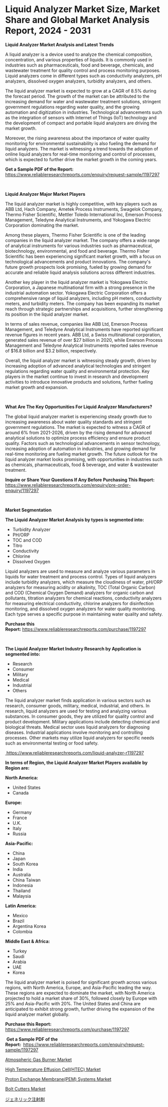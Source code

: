 <p><h1>Liquid Analyzer Market Size, Market Share and Global Market Analysis Report, 2024 - 2031</h1></p><p><strong>Liquid Analyzer Market Analysis and Latest Trends</strong></p>
<p><p>A liquid analyzer is a device used to analyze the chemical composition, concentration, and various properties of liquids. It is commonly used in industries such as pharmaceuticals, food and beverage, chemicals, and wastewater treatment for quality control and process monitoring purposes. Liquid analyzers come in different types such as conductivity analyzers, pH analyzers, dissolved oxygen analyzers, turbidity analyzers, and others.</p><p>The liquid analyzer market is expected to grow at a CAGR of 8.5% during the forecast period. The growth of the market can be attributed to the increasing demand for water and wastewater treatment solutions, stringent government regulations regarding water quality, and the growing automation and digitization in industries. Technological advancements such as the integration of sensors with Internet of Things (IoT) technology and the development of compact and portable liquid analyzers are driving the market growth.</p><p>Moreover, the rising awareness about the importance of water quality monitoring for environmental sustainability is also fueling the demand for liquid analyzers. The market is witnessing a trend towards the adoption of online liquid analyzers for real-time monitoring and control of processes, which is expected to further drive the market growth in the coming years.</p></p>
<p><strong>Get a Sample PDF of the Report:&nbsp;</strong> <a href="https://www.reliableresearchreports.com/enquiry/request-sample/1197297">https://www.reliableresearchreports.com/enquiry/request-sample/1197297</a></p>
<p>&nbsp;</p>
<p><strong>Liquid Analyzer Major Market Players</strong></p>
<p><p>The liquid analyzer market is highly competitive, with key players such as ABB Ltd, Hach Company, Ametek Process Instruments, Swagelok Company, Thermo Fisher Scientific, Mettler Toledo International Inc, Emerson Process Management, Teledyne Analytical Instruments, and Yokogawa Electric Corporation dominating the market.</p><p>Among these players, Thermo Fisher Scientific is one of the leading companies in the liquid analyzer market. The company offers a wide range of analytical instruments for various industries such as pharmaceutical, biotechnology, environmental, and food and beverage. Thermo Fisher Scientific has been experiencing significant market growth, with a focus on technological advancements and product innovations. The company's future growth prospects look promising, fueled by growing demand for accurate and reliable liquid analysis solutions across different industries.</p><p>Another key player in the liquid analyzer market is Yokogawa Electric Corporation, a Japanese multinational firm with a strong presence in the industrial automation sector. Yokogawa Electric Corporation offers a comprehensive range of liquid analyzers, including pH meters, conductivity meters, and turbidity meters. The company has been expanding its market reach through strategic partnerships and acquisitions, further strengthening its position in the liquid analyzer market.</p><p>In terms of sales revenue, companies like ABB Ltd, Emerson Process Management, and Teledyne Analytical Instruments have reported significant revenue figures in recent years. ABB Ltd, a Swiss multinational corporation, generated sales revenue of over $27 billion in 2020, while Emerson Process Management and Teledyne Analytical Instruments reported sales revenue of $16.8 billion and $3.2 billion, respectively.</p><p>Overall, the liquid analyzer market is witnessing steady growth, driven by increasing adoption of advanced analytical technologies and stringent regulations regarding water quality and environmental protection. Key players in the market continue to invest in research and development activities to introduce innovative products and solutions, further fueling market growth and expansion.</p></p>
<p>&nbsp;</p>
<p><strong>What Are The Key Opportunities For Liquid Analyzer Manufacturers?</strong></p>
<p><p>The global liquid analyzer market is experiencing steady growth due to increasing awareness about water quality standards and stringent government regulations. The market is expected to witness a CAGR of around 6% from 2021-2026, driven by the rising demand for advanced analytical solutions to optimize process efficiency and ensure product quality. Factors such as technological advancements in sensor technology, increasing adoption of automation in industries, and growing demand for real-time monitoring are fueling market growth. The future outlook for the liquid analyzer market looks promising, with opportunities in industries such as chemicals, pharmaceuticals, food & beverage, and water & wastewater treatment.</p></p>
<p><strong>Inquire or Share Your Questions If Any Before Purchasing This Report:</strong> <a href="https://www.reliableresearchreports.com/enquiry/pre-order-enquiry/1197297">https://www.reliableresearchreports.com/enquiry/pre-order-enquiry/1197297</a></p>
<p>&nbsp;</p>
<p><strong>Market Segmentation</strong></p>
<p><strong>The Liquid Analyzer Market Analysis by types is segmented into:</strong></p>
<p><ul><li>Turbidity Analyzer</li><li>PH/ORP</li><li>TOC and COD</li><li>Titro</li><li>Conductivity</li><li>Chlorine</li><li>Dissolved Oxygen</li></ul></p>
<p><p>Liquid analyzers are used to measure and analyze various parameters in liquids for water treatment and process control. Types of liquid analyzers include turbidity analyzers, which measure the cloudiness of water, pH/ORP analyzers for measuring acidity or alkalinity, TOC (Total Organic Carbon) and COD (Chemical Oxygen Demand) analyzers for organic carbon and pollutants, titration analyzers for chemical reactions, conductivity analyzers for measuring electrical conductivity, chlorine analyzers for disinfection monitoring, and dissolved oxygen analyzers for water quality monitoring. Each type serves a specific purpose in maintaining water quality and safety.</p></p>
<p><strong>Purchase this Report:&nbsp;</strong><a href="https://www.reliableresearchreports.com/purchase/1197297">https://www.reliableresearchreports.com/purchase/1197297</a></p>
<p>&nbsp;</p>
<p><strong>The Liquid Analyzer Market Industry Research by Application is segmented into:</strong></p>
<p><ul><li>Research</li><li>Consumer</li><li>Military</li><li>Medical</li><li>Industrial</li><li>Others</li></ul></p>
<p><p>The liquid analyzer market finds application in various sectors such as research, consumer goods, military, medical, industrial, and others. In research, liquid analyzers are used for testing and analyzing various substances. In consumer goods, they are utilized for quality control and product development. Military applications include detecting chemical and biological threats. Medical sector uses liquid analyzers for diagnosing diseases. Industrial applications involve monitoring and controlling processes. Other markets may utilize liquid analyzers for specific needs such as environmental testing or food safety.</p></p>
<p><a href="https://www.reliableresearchreports.com/liquid-analyzer-r1197297">&nbsp;https://www.reliableresearchreports.com/liquid-analyzer-r1197297</a></p>
<p><strong>In terms of Region, the Liquid Analyzer Market Players available by Region are:</strong></p>
<p>
    <p> <strong> North America: </strong>
        <ul>
            <li>United States</li>
            <li>Canada</li>
        </ul>
        </p> 
    <p> <strong> Europe: </strong>
        <ul>
            <li>Germany</li>
            <li>France</li>
            <li>U.K.</li>
            <li>Italy</li>
            <li>Russia</li>
        </ul>
        </p> 
    <p> <strong> Asia-Pacific: </strong>
        <ul>
            <li>China</li>
            <li>Japan</li>
            <li>South Korea</li>
            <li>India</li>
            <li>Australia</li>
            <li>China Taiwan</li>
            <li>Indonesia</li>
            <li>Thailand</li>
            <li>Malaysia</li>
        </ul>
        </p> 
    <p> <strong> Latin America: </strong>
        <ul>
            <li>Mexico</li>
            <li>Brazil</li>
            <li>Argentina Korea</li>
            <li>Colombia</li>
        </ul>
        </p> 
    <p> <strong> Middle East & Africa: </strong>
        <ul>
            <li>Turkey</li>
            <li>Saudi</li>
            <li>Arabia</li>
            <li>UAE</li>
            <li>Korea</li>
        </ul>
    </p>
    </p>
<p><p>The liquid analyzer market is poised for significant growth across various regions, with North America, Europe, and Asia-Pacific leading the way. These regions are expected to dominate the market, with North America projected to hold a market share of 30%, followed closely by Europe with 25% and Asia-Pacific with 20%. The United States and China are anticipated to exhibit strong growth, further driving the expansion of the liquid analyzer market globally.</p></p>
<p><strong>Purchase this Report: </strong><a href="https://www.reliableresearchreports.com/purchase/1197297">https://www.reliableresearchreports.com/purchase/1197297</a></p>
<p>&nbsp;<strong>Get a Sample PDF of the Report:&nbsp;&nbsp;</strong><a href="https://www.reliableresearchreports.com/enquiry/request-sample/1197297">https://www.reliableresearchreports.com/enquiry/request-sample/1197297</a></p>
<p><strong></strong></p>
<p><p><a href="https://github.com/RickHolmes3/Market-Research-Report-List-6/blob/main/atmospheric-gas-burner-market.md">Atmospheric Gas Burner Market</a></p><p><a href="https://issuu.com/reportprime-2/docs/high-temperature-effusion-cellhtec-market-size-203">High Temperature Effusion Cell(HTEC) Market</a></p><p><a href="https://issuu.com/reportprime-2/docs/proton-exchange-membranepem-systems-market-size-20">Proton Exchange Membrane(PEM) Systems Market</a></p><p><a href="https://github.com/Krish2023na/Market-Research-Report-List-5/blob/main/bolt-cutters-market.md">Bolt Cutters Market</a></p><p><a href="https://medium.com/@susanjprice2023/%E3%82%B8%E3%82%A7%E3%83%8D%E3%83%AA%E3%83%83%E3%82%AF%E6%B3%A8%E5%B0%84%E8%96%AC%E5%B8%82%E5%A0%B4%E3%81%B8%E3%81%AE%E3%83%87%E3%82%A3%E3%83%BC%E3%83%97%E3%83%80%E3%82%A4%E3%83%96-%E3%83%88%E3%83%AC%E3%83%B3%E3%83%89-%E5%B8%82%E5%A0%B4%E3%82%BB%E3%82%B0%E3%83%A1%E3%83%B3%E3%83%86%E3%83%BC%E3%82%B7%E3%83%A7%E3%83%B3-%E7%AB%B6%E4%BA%89%E5%88%86%E6%9E%90-c1a3445eda86">ジェネリック注射剤</a></p></p>